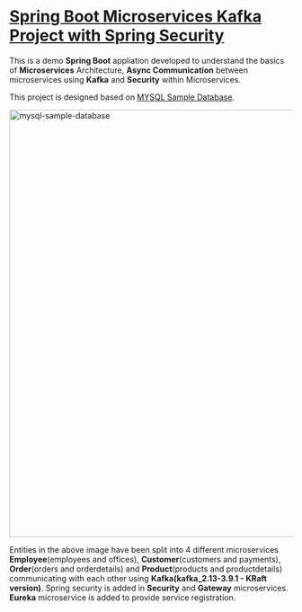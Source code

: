 # <u>Spring Boot Microservices Kafka Project with Spring Security</u>

This is a demo **Spring Boot** appliation developed to understand the basics of **Microservices** Architecture, **Async Communication** between microservices using **Kafka** and **Security** within Microservices.

This project is designed based on <a href="https://www.mysqltutorial.org/getting-started-with-mysql/mysql-sample-database/">MYSQL Sample Database</a>.    

<img width="879" height="761" alt="mysql-sample-database" src="https://github.com/user-attachments/assets/3bcb83c6-110d-4da5-b7f7-32c9efe95e6e" />

Entities in the above image have been split into 4 different microservices **Employee**(employees and offices), **Customer**(customers and payments), **Order**(orders and orderdetails) 
and **Product**(products and productdetails) communicating with each other using **Kafka(kafka_2.13-3.9.1 - KRaft version)**. Spring security is added in **Security** and **Gateway** microservices. **Eureka** microservice is added to provide service registration.    
